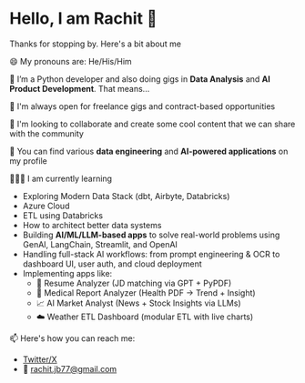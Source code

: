 # Hello, I am Rachit 👋

Thanks for stopping by. Here's a bit about me

😄 My pronouns are: He/His/Him

🔭 I’m a Python developer and also doing gigs in **Data Analysis** and **AI Product Development**. That means...

👯 I'm always open for freelance gigs and contract-based opportunities

💬 I'm looking to collaborate and create some cool content that we can share with the community

🤘 You can find various **data engineering** and **AI-powered applications** on my profile

🧑🏻‍🏫 I am currently learning

- Exploring Modern Data Stack (dbt, Airbyte, Databricks)  
- Azure Cloud  
- ETL using Databricks  
- How to architect better data systems  
- Building **AI/ML/LLM-based apps** to solve real-world problems using GenAI, LangChain, Streamlit, and OpenAI  
- Handling full-stack AI workflows: from prompt engineering & OCR to dashboard UI, user auth, and cloud deployment  
- Implementing apps like:  
  - 🧠 Resume Analyzer (JD matching via GPT + PyPDF)  
  - 🏥 Medical Report Analyzer (Health PDF → Trend + Insight)  
  - 📈 AI Market Analyst (News + Stock Insights via LLMs)  
  - ☁️ Weather ETL Dashboard (modular ETL with live charts)  

📫 Here's how you can reach me:  
- [Twitter/X](https://x.com/Rachitc11)  
- 📧 rachit.jb77@gmail.com
